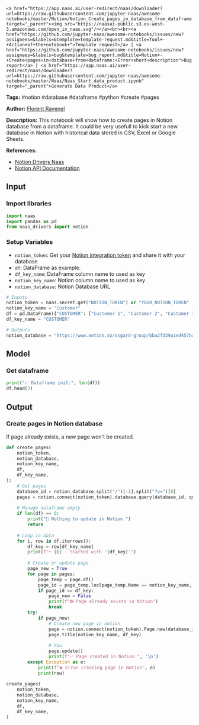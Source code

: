     <a href="https://app.naas.ai/user-redirect/naas/downloader?url=https://raw.githubusercontent.com/jupyter-naas/awesome-notebooks/master/Notion/Notion_Create_pages_in_database_from_dataframe.ipynb" target="_parent"><img src="https://naasai-public.s3.eu-west-3.amazonaws.com/open_in_naas.svg"/></a><br><br><a href="https://github.com/jupyter-naas/awesome-notebooks/issues/new?assignees=&labels=&template=template-request.md&title=Tool+-+Action+of+the+notebook+">Template request</a> | <a href="https://github.com/jupyter-naas/awesome-notebooks/issues/new?assignees=&labels=bug&template=bug_report.md&title=Notion+-+Create+pages+in+database+from+dataframe:+Error+short+description">Bug report</a> | <a href="https://app.naas.ai/user-redirect/naas/downloader?url=https://raw.githubusercontent.com/jupyter-naas/awesome-notebooks/master/Naas/Naas_Start_data_product.ipynb" target="_parent">Generate Data Product</a>

**Tags:** #notion #database #dataframe #python #create #pages

**Author:** [Florent Ravenel](https://www.linkedin.com/in/florent-ravenel/)

**Description:** This notebook will show how to create pages in Notion database from a dataframe. It could be very usefull to kick start a new database in Notion with historical data stored in CSV, Excel or Google Sheets.

**References:**
- [Notion Drivers Naas](https://github.com/jupyter-naas/drivers/blob/main/naas_drivers/tools/notion.py)
- [Notion API Documentation](https://developers.notion.com/)

## Input

### Import libraries


```python
import naas
import pandas as pd
from naas_drivers import notion
```

### Setup Variables
- `notion_token`: Get your [Notion integration token](https://docs.naas.ai/drivers/notion) and share it with your database
- `df`: DataFrame as example.
- `df_key_name`: DataFrame column name to used as key
- `notion_key_name`: Notion column name to used as key
- `notion_database`: Notion Database URL


```python
# Inputs
notion_token = naas.secret.get("NOTION_TOKEN") or "YOUR_NOTION_TOKEN"
notion_key_name = "Customer"
df = pd.DataFrame({"CUSTOMER": ["Customer 1", "Customer 2", "Customer 3"]})
df_key_name = "CUSTOMER"

# Outputs
notion_database = "https://www.notion.so/asgard-group/bba2fd39a1ed457ba8e90a1104e58d13?v=39b4ecexxxxxxxxxxxxxxxxxxxxxxxxxxxxx"
```

## Model

### Get dataframe


```python
print("✅ Dataframe init:", len(df))
df.head(3)
```

## Output

### Create pages in Notion database
If page already exists, a new page won't be created.


```python
def create_pages(
    notion_token,
    notion_database,
    notion_key_name,
    df,
    df_key_name,
):
    # Get pages
    database_id = notion_database.split("/")[-1].split("?v=")[0]
    pages = notion.connect(notion_token).database.query(database_id, query={})
    
    # Manage dataframe empty
    if len(df) == 0:
        print("🛑 Nothing to update in Notion.")
        return
    
    # Loop in data 
    for i, row in df.iterrows():
        df_key = row[df_key_name]
        print(f"➡️ {i} - Started with '{df_key}'")
        
        # Create or update page
        page_new = True
        for page in pages:
            page_temp = page.df()
            page_id = page_temp.loc[page_temp.Name == notion_key_name, "Value"].values
            if page_id == df_key:
                page_new = False
                print(f"❎ Page already exists in Notion")
                break
        try:
            if page_new:
                # Create new page in notion
                page = notion.connect(notion_token).Page.new(database_id=database_id).create()
                page.title(notion_key_name, df_key)
                
                # You
                page.update()
                print(f"✅ Page created in Notion.", '\n')
        except Exception as e:
            print(f"❌ Error creating page in Notion", e)
            print(row)
            
create_pages(
    notion_token,
    notion_database,
    notion_key_name,
    df,
    df_key_name,
)
```
